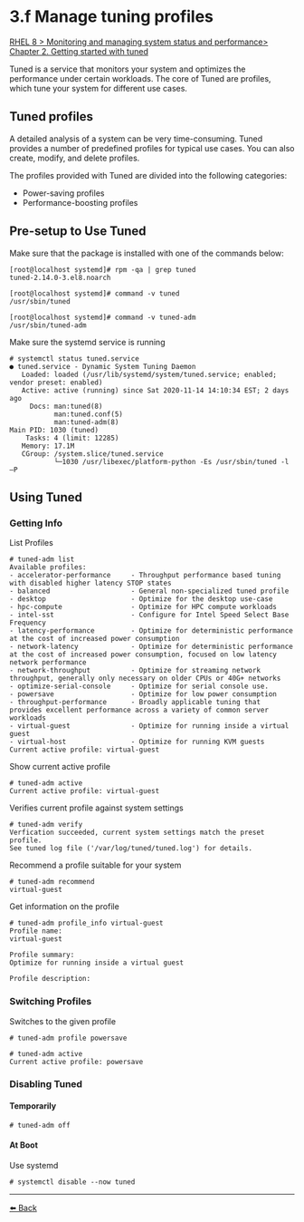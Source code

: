 # 3.f Manage tuning profiles

[RHEL 8 > Monitoring and managing system status and performance> Chapter 2. Getting started with tuned](https://access.redhat.com/documentation/en-us/red_hat_enterprise_linux/8/html/monitoring_and_managing_system_status_and_performance/getting-started-with-tuned_monitoring-and-managing-system-status-and-performance)

Tuned is a service that monitors your system and optimizes the performance under certain workloads. The core of Tuned are profiles, which tune your system for different use cases.     

## Tuned profiles

A detailed analysis of a system can be very time-consuming. Tuned provides a number of predefined profiles for typical use cases. You can also create, modify, and delete profiles.  

The profiles provided with Tuned are divided into the following categories:  
+ Power-saving profiles  
+ Performance-boosting profiles       

## Pre-setup to Use Tuned

Make sure that the package is installed with one of the commands below:

    [root@localhost systemd]# rpm -qa | grep tuned
    tuned-2.14.0-3.el8.noarch

    [root@localhost systemd]# command -v tuned
    /usr/sbin/tuned

    [root@localhost systemd]# command -v tuned-adm
    /usr/sbin/tuned-adm

Make sure the systemd service is running

    # systemctl status tuned.service  
    ● tuned.service - Dynamic System Tuning Daemon
       Loaded: loaded (/usr/lib/systemd/system/tuned.service; enabled; vendor preset: enabled)
       Active: active (running) since Sat 2020-11-14 14:10:34 EST; 2 days ago
         Docs: man:tuned(8)
               man:tuned.conf(5)
               man:tuned-adm(8)
    Main PID: 1030 (tuned)
        Tasks: 4 (limit: 12285)
       Memory: 17.1M
       CGroup: /system.slice/tuned.service
               └─1030 /usr/libexec/platform-python -Es /usr/sbin/tuned -l –P

## Using Tuned  

### Getting Info

List Profiles

    # tuned-adm list
    Available profiles:
    - accelerator-performance     - Throughput performance based tuning with disabled higher latency STOP states
    - balanced                    - General non-specialized tuned profile
    - desktop                     - Optimize for the desktop use-case
    - hpc-compute                 - Optimize for HPC compute workloads
    - intel-sst                   - Configure for Intel Speed Select Base Frequency
    - latency-performance         - Optimize for deterministic performance at the cost of increased power consumption
    - network-latency             - Optimize for deterministic performance at the cost of increased power consumption, focused on low latency network performance
    - network-throughput          - Optimize for streaming network throughput, generally only necessary on older CPUs or 40G+ networks
    - optimize-serial-console     - Optimize for serial console use.
    - powersave                   - Optimize for low power consumption
    - throughput-performance      - Broadly applicable tuning that provides excellent performance across a variety of common server workloads
    - virtual-guest               - Optimize for running inside a virtual guest
    - virtual-host                - Optimize for running KVM guests
    Current active profile: virtual-guest

Show current active profile

    # tuned-adm active
    Current active profile: virtual-guest

Verifies current profile against system settings

    # tuned-adm verify
    Verfication succeeded, current system settings match the preset profile.
    See tuned log file ('/var/log/tuned/tuned.log') for details.

Recommend a profile suitable for your system

    # tuned-adm recommend  
    virtual-guest

Get information on the profile

    # tuned-adm profile_info virtual-guest
    Profile name:
    virtual-guest

    Profile summary:
    Optimize for running inside a virtual guest

    Profile description:

### Switching Profiles

Switches to the given profile

    # tuned-adm profile powersave

    # tuned-adm active
    Current active profile: powersave


### Disabling Tuned

#### Temporarily

    # tuned-adm off

#### At Boot

Use systemd

    # systemctl disable --now tuned


---
[⬅️ Back](3-Operate-running-systems.md)
